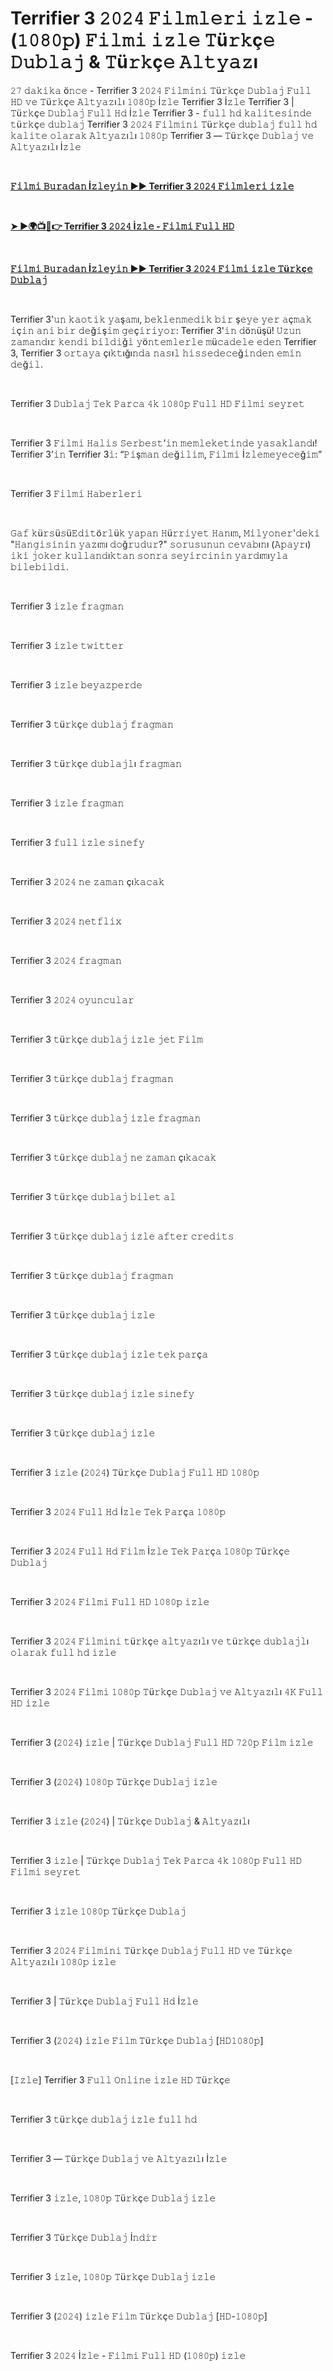 <h1 style="text-align: left;">Terrifier 3 𝟸𝟶𝟸𝟺 𝙵𝚒𝚕𝚖𝚕𝚎𝚛𝚒 𝚒𝚣𝚕𝚎 - (𝟷𝟶𝟾𝟶𝚙) 𝙵𝚒𝚕𝚖𝚒 𝚒𝚣𝚕𝚎 𝚃ü𝚛𝚔ç𝚎 𝙳𝚞𝚋𝚕𝚊𝚓 &amp; 𝚃ü𝚛𝚔ç𝚎 𝙰𝚕𝚝𝚢𝚊𝚣ı</h1><p>𝟸𝟽 𝚍𝚊𝚔𝚒𝚔𝚊 ö𝚗𝚌𝚎 - Terrifier 3 𝟸𝟶𝟸𝟺 𝙵𝚒𝚕𝚖𝚒𝚗𝚒 𝚃ü𝚛𝚔ç𝚎 𝙳𝚞𝚋𝚕𝚊𝚓 𝙵𝚞𝚕𝚕 𝙷𝙳 𝚟𝚎 𝚃ü𝚛𝚔ç𝚎 𝙰𝚕𝚝𝚢𝚊𝚣ı𝚕ı 𝟷𝟶𝟾𝟶𝚙 İ𝚣𝚕𝚎 Terrifier 3 İ𝚣𝚕𝚎 Terrifier 3 | 𝚃ü𝚛𝚔ç𝚎 𝙳𝚞𝚋𝚕𝚊𝚓 𝙵𝚞𝚕𝚕 𝙷𝚍 İ𝚣𝚕𝚎 Terrifier 3 - 𝚏𝚞𝚕𝚕 𝚑𝚍 𝚔𝚊𝚕𝚒𝚝𝚎𝚜𝚒𝚗𝚍𝚎 𝚝ü𝚛𝚔ç𝚎 𝚍𝚞𝚋𝚕𝚊𝚓 Terrifier 3 𝟸𝟶𝟸𝟺 𝙵𝚒𝚕𝚖𝚒𝚗𝚒 𝚃ü𝚛𝚔ç𝚎 𝚍𝚞𝚋𝚕𝚊𝚓 𝚏𝚞𝚕𝚕 𝚑𝚍 𝚔𝚊𝚕𝚒𝚝𝚎 𝚘𝚕𝚊𝚛𝚊𝚔 𝙰𝚕𝚝𝚢𝚊𝚣ı𝚕ı 𝟷𝟶𝟾𝟶𝚙 Terrifier 3 — 𝚃ü𝚛𝚔ç𝚎 𝙳𝚞𝚋𝚕𝚊𝚓 𝚟𝚎 𝙰𝚕𝚝𝚢𝚊𝚣ı𝚕ı İ𝚣𝚕𝚎</p><p><br /></p><p><a href="https://t.co/fcxAsEicOC" target="_blank"><b>𝙵𝚒𝚕𝚖𝚒 𝙱𝚞𝚛𝚊𝚍𝚊𝚗 İ𝚣𝚕𝚎𝚢𝚒𝚗 ▶▶ Terrifier 3 𝟸𝟶𝟸𝟺 𝙵𝚒𝚕𝚖𝚕𝚎𝚛𝚒 𝚒𝚣𝚕𝚎</b></a></p><p><b><br /></b></p><p><a href="https://t.co/N1XFpthp4z" target="_blank"><b>➤ ►🌍📺📱👉 Terrifier 3 𝟸𝟶𝟸𝟺 İ𝚣𝚕𝚎 - 𝙵𝚒𝚕𝚖𝚒 𝙵𝚞𝚕𝚕 𝙷𝙳</b></a></p><p><b><br /></b></p><p><a href="https://t.co/fcxAsEicOC" target="_blank"><b>𝙵𝚒𝚕𝚖𝚒 𝙱𝚞𝚛𝚊𝚍𝚊𝚗 İ𝚣𝚕𝚎𝚢𝚒𝚗 ▶▶ Terrifier 3 𝟸𝟶𝟸𝟺 𝙵𝚒𝚕𝚖𝚒 𝚒𝚣𝚕𝚎 𝚃ü𝚛𝚔ç𝚎 𝙳𝚞𝚋𝚕𝚊𝚓</b></a></p><p><br /></p><p>Terrifier 3'𝚞𝚗 𝚔𝚊𝚘𝚝𝚒𝚔 𝚢𝚊ş𝚊𝚖ı, 𝚋𝚎𝚔𝚕𝚎𝚗𝚖𝚎𝚍𝚒𝚔 𝚋𝚒𝚛 ş𝚎𝚢𝚎 𝚢𝚎𝚛 𝚊ç𝚖𝚊𝚔 𝚒ç𝚒𝚗 𝚊𝚗𝚒 𝚋𝚒𝚛 𝚍𝚎ğ𝚒ş𝚒𝚖 𝚐𝚎ç𝚒𝚛𝚒𝚢𝚘𝚛: Terrifier 3'𝚒𝚗 𝚍ö𝚗üşü! 𝚄𝚣𝚞𝚗 𝚣𝚊𝚖𝚊𝚗𝚍ı𝚛 𝚔𝚎𝚗𝚍𝚒 𝚋𝚒𝚕𝚍𝚒ğ𝚒 𝚢ö𝚗𝚝𝚎𝚖𝚕𝚎𝚛𝚕𝚎 𝚖ü𝚌𝚊𝚍𝚎𝚕𝚎 𝚎𝚍𝚎𝚗 Terrifier 3, Terrifier 3 𝚘𝚛𝚝𝚊𝚢𝚊 çı𝚔𝚝ığı𝚗𝚍𝚊 𝚗𝚊𝚜ı𝚕 𝚑𝚒𝚜𝚜𝚎𝚍𝚎𝚌𝚎ğ𝚒𝚗𝚍𝚎𝚗 𝚎𝚖𝚒𝚗 𝚍𝚎ğ𝚒𝚕.</p><p><br /></p><p>Terrifier 3 𝙳𝚞𝚋𝚕𝚊𝚓 𝚃𝚎𝚔 𝙿𝚊𝚛𝚌𝚊 𝟺𝚔 𝟷𝟶𝟾𝟶𝚙 𝙵𝚞𝚕𝚕 𝙷𝙳 𝙵𝚒𝚕𝚖𝚒 𝚜𝚎𝚢𝚛𝚎𝚝</p><p><br /></p><p>Terrifier 3 𝙵𝚒𝚕𝚖𝚒 𝙷𝚊𝚕𝚒𝚜 𝚂𝚎𝚛𝚋𝚎𝚜𝚝’𝚒𝚗 𝚖𝚎𝚖𝚕𝚎𝚔𝚎𝚝𝚒𝚗𝚍𝚎 𝚢𝚊𝚜𝚊𝚔𝚕𝚊𝚗𝚍ı! Terrifier 3’𝚒𝚗 Terrifier 3𝚒: “𝙿𝚒ş𝚖𝚊𝚗 𝚍𝚎ğ𝚒𝚕𝚒𝚖, 𝙵𝚒𝚕𝚖𝚒 İ𝚣𝚕𝚎𝚖𝚎𝚢𝚎𝚌𝚎ğ𝚒𝚖”</p><p><br /></p><p>Terrifier 3 𝙵𝚒𝚕𝚖𝚒 𝙷𝚊𝚋𝚎𝚛𝚕𝚎𝚛𝚒</p><p><br /></p><p>𝙶𝚊𝚏 𝚔ü𝚛𝚜ü𝚜ü𝙴𝚍𝚒𝚝ö𝚛𝚕ü𝚔 𝚢𝚊𝚙𝚊𝚗 𝙷ü𝚛𝚛𝚒𝚢𝚎𝚝 𝙷𝚊𝚗ı𝚖, 𝙼𝚒𝚕𝚢𝚘𝚗𝚎𝚛'𝚍𝚎𝚔𝚒 "𝙷𝚊𝚗𝚐𝚒𝚜𝚒𝚗𝚒𝚗 𝚢𝚊𝚣ı𝚖ı 𝚍𝚘ğ𝚛𝚞𝚍𝚞𝚛?" 𝚜𝚘𝚛𝚞𝚜𝚞𝚗𝚞𝚗 𝚌𝚎𝚟𝚊𝚋ı𝚗ı (𝙰𝚙𝚊𝚢𝚛ı) 𝚒𝚔𝚒 𝚓𝚘𝚔𝚎𝚛 𝚔𝚞𝚕𝚕𝚊𝚗𝚍ı𝚔𝚝𝚊𝚗 𝚜𝚘𝚗𝚛𝚊 𝚜𝚎𝚢𝚒𝚛𝚌𝚒𝚗𝚒𝚗 𝚢𝚊𝚛𝚍ı𝚖ı𝚢𝚕𝚊 𝚋𝚒𝚕𝚎𝚋𝚒𝚕𝚍𝚒.</p><p><br /></p><p>Terrifier 3 𝚒𝚣𝚕𝚎 𝚏𝚛𝚊𝚐𝚖𝚊𝚗</p><p><br /></p><p>Terrifier 3 𝚒𝚣𝚕𝚎 𝚝𝚠𝚒𝚝𝚝𝚎𝚛</p><p><br /></p><p>Terrifier 3 𝚒𝚣𝚕𝚎 𝚋𝚎𝚢𝚊𝚣𝚙𝚎𝚛𝚍𝚎</p><p><br /></p><p>Terrifier 3 𝚝ü𝚛𝚔ç𝚎 𝚍𝚞𝚋𝚕𝚊𝚓 𝚏𝚛𝚊𝚐𝚖𝚊𝚗</p><p><br /></p><p>Terrifier 3 𝚝ü𝚛𝚔ç𝚎 𝚍𝚞𝚋𝚕𝚊𝚓𝚕ı 𝚏𝚛𝚊𝚐𝚖𝚊𝚗</p><p><br /></p><p>Terrifier 3 𝚒𝚣𝚕𝚎 𝚏𝚛𝚊𝚐𝚖𝚊𝚗</p><p><br /></p><p>Terrifier 3 𝚏𝚞𝚕𝚕 𝚒𝚣𝚕𝚎 𝚜𝚒𝚗𝚎𝚏𝚢</p><p><br /></p><p>Terrifier 3 𝟸𝟶𝟸𝟺 𝚗𝚎 𝚣𝚊𝚖𝚊𝚗 çı𝚔𝚊𝚌𝚊𝚔</p><p><br /></p><p>Terrifier 3 𝟸𝟶𝟸𝟺 𝚗𝚎𝚝𝚏𝚕𝚒𝚡</p><p><br /></p><p>Terrifier 3 𝟸𝟶𝟸𝟺 𝚏𝚛𝚊𝚐𝚖𝚊𝚗</p><p><br /></p><p>Terrifier 3 𝟸𝟶𝟸𝟺 𝚘𝚢𝚞𝚗𝚌𝚞𝚕𝚊𝚛</p><p><br /></p><p>Terrifier 3 𝚝ü𝚛𝚔ç𝚎 𝚍𝚞𝚋𝚕𝚊𝚓 𝚒𝚣𝚕𝚎 𝚓𝚎𝚝 𝙵𝚒𝚕𝚖</p><p><br /></p><p>Terrifier 3 𝚝ü𝚛𝚔ç𝚎 𝚍𝚞𝚋𝚕𝚊𝚓 𝚏𝚛𝚊𝚐𝚖𝚊𝚗</p><p><br /></p><p>Terrifier 3 𝚝ü𝚛𝚔ç𝚎 𝚍𝚞𝚋𝚕𝚊𝚓 𝚒𝚣𝚕𝚎 𝚏𝚛𝚊𝚐𝚖𝚊𝚗</p><p><br /></p><p>Terrifier 3 𝚝ü𝚛𝚔ç𝚎 𝚍𝚞𝚋𝚕𝚊𝚓 𝚗𝚎 𝚣𝚊𝚖𝚊𝚗 çı𝚔𝚊𝚌𝚊𝚔</p><p><br /></p><p>Terrifier 3 𝚝ü𝚛𝚔ç𝚎 𝚍𝚞𝚋𝚕𝚊𝚓 𝚋𝚒𝚕𝚎𝚝 𝚊𝚕</p><p><br /></p><p>Terrifier 3 𝚝ü𝚛𝚔ç𝚎 𝚍𝚞𝚋𝚕𝚊𝚓 𝚒𝚣𝚕𝚎 𝚊𝚏𝚝𝚎𝚛 𝚌𝚛𝚎𝚍𝚒𝚝𝚜</p><p><br /></p><p>Terrifier 3 𝚝ü𝚛𝚔ç𝚎 𝚍𝚞𝚋𝚕𝚊𝚓 𝚏𝚛𝚊𝚐𝚖𝚊𝚗</p><p><br /></p><p>Terrifier 3 𝚝ü𝚛𝚔ç𝚎 𝚍𝚞𝚋𝚕𝚊𝚓 𝚒𝚣𝚕𝚎</p><p><br /></p><p>Terrifier 3 𝚝ü𝚛𝚔ç𝚎 𝚍𝚞𝚋𝚕𝚊𝚓 𝚒𝚣𝚕𝚎 𝚝𝚎𝚔 𝚙𝚊𝚛ç𝚊</p><p><br /></p><p>Terrifier 3 𝚝ü𝚛𝚔ç𝚎 𝚍𝚞𝚋𝚕𝚊𝚓 𝚒𝚣𝚕𝚎 𝚜𝚒𝚗𝚎𝚏𝚢</p><p><br /></p><p>Terrifier 3 𝚝ü𝚛𝚔ç𝚎 𝚍𝚞𝚋𝚕𝚊𝚓 𝚒𝚣𝚕𝚎</p><p><br /></p><p>Terrifier 3 𝚒𝚣𝚕𝚎 (𝟸𝟶𝟸𝟺) 𝚃ü𝚛𝚔ç𝚎 𝙳𝚞𝚋𝚕𝚊𝚓 𝙵𝚞𝚕𝚕 𝙷𝙳 𝟷𝟶𝟾𝟶𝚙</p><p><br /></p><p>Terrifier 3 𝟸𝟶𝟸𝟺 𝙵𝚞𝚕𝚕 𝙷𝚍 İ𝚣𝚕𝚎 𝚃𝚎𝚔 𝙿𝚊𝚛ç𝚊 𝟷𝟶𝟾𝟶𝚙</p><p><br /></p><p>Terrifier 3 𝟸𝟶𝟸𝟺 𝙵𝚞𝚕𝚕 𝙷𝚍 𝙵𝚒𝚕𝚖 İ𝚣𝚕𝚎 𝚃𝚎𝚔 𝙿𝚊𝚛ç𝚊 𝟷𝟶𝟾𝟶𝚙 𝚃ü𝚛𝚔ç𝚎 𝙳𝚞𝚋𝚕𝚊𝚓</p><p><br /></p><p>Terrifier 3 𝟸𝟶𝟸𝟺 𝙵𝚒𝚕𝚖𝚒 𝙵𝚞𝚕𝚕 𝙷𝙳 𝟷𝟶𝟾𝟶𝚙 𝚒𝚣𝚕𝚎</p><p><br /></p><p>Terrifier 3 𝟸𝟶𝟸𝟺 𝙵𝚒𝚕𝚖𝚒𝚗𝚒 𝚝ü𝚛𝚔ç𝚎 𝚊𝚕𝚝𝚢𝚊𝚣ı𝚕ı 𝚟𝚎 𝚝ü𝚛𝚔ç𝚎 𝚍𝚞𝚋𝚕𝚊𝚓𝚕ı 𝚘𝚕𝚊𝚛𝚊𝚔 𝚏𝚞𝚕𝚕 𝚑𝚍 𝚒𝚣𝚕𝚎</p><p><br /></p><p>Terrifier 3 𝟸𝟶𝟸𝟺 𝙵𝚒𝚕𝚖𝚒 𝟷𝟶𝟾𝟶𝚙 𝚃ü𝚛𝚔ç𝚎 𝙳𝚞𝚋𝚕𝚊𝚓 𝚟𝚎 𝙰𝚕𝚝𝚢𝚊𝚣ı𝚕ı 𝟺𝙺 𝙵𝚞𝚕𝚕 𝙷𝙳 𝚒𝚣𝚕𝚎</p><p><br /></p><p>Terrifier 3 (𝟸𝟶𝟸𝟺) 𝚒𝚣𝚕𝚎 | 𝚃ü𝚛𝚔ç𝚎 𝙳𝚞𝚋𝚕𝚊𝚓 𝙵𝚞𝚕𝚕 𝙷𝙳 𝟽𝟸𝟶𝚙 𝙵𝚒𝚕𝚖 𝚒𝚣𝚕𝚎</p><p><br /></p><p>Terrifier 3 (𝟸𝟶𝟸𝟺) 𝟷𝟶𝟾𝟶𝚙 𝚃ü𝚛𝚔ç𝚎 𝙳𝚞𝚋𝚕𝚊𝚓 𝚒𝚣𝚕𝚎</p><p><br /></p><p>Terrifier 3 𝚒𝚣𝚕𝚎 (𝟸𝟶𝟸𝟺) | 𝚃ü𝚛𝚔ç𝚎 𝙳𝚞𝚋𝚕𝚊𝚓 &amp; 𝙰𝚕𝚝𝚢𝚊𝚣ı𝚕ı</p><p><br /></p><p>Terrifier 3 𝚒𝚣𝚕𝚎 | 𝚃ü𝚛𝚔ç𝚎 𝙳𝚞𝚋𝚕𝚊𝚓 𝚃𝚎𝚔 𝙿𝚊𝚛𝚌𝚊 𝟺𝚔 𝟷𝟶𝟾𝟶𝚙 𝙵𝚞𝚕𝚕 𝙷𝙳 𝙵𝚒𝚕𝚖𝚒 𝚜𝚎𝚢𝚛𝚎𝚝</p><p><br /></p><p>Terrifier 3 𝚒𝚣𝚕𝚎 𝟷𝟶𝟾𝟶𝚙 𝚃ü𝚛𝚔ç𝚎 𝙳𝚞𝚋𝚕𝚊𝚓</p><p><br /></p><p>Terrifier 3 𝟸𝟶𝟸𝟺 𝙵𝚒𝚕𝚖𝚒𝚗𝚒 𝚃ü𝚛𝚔ç𝚎 𝙳𝚞𝚋𝚕𝚊𝚓 𝙵𝚞𝚕𝚕 𝙷𝙳 𝚟𝚎 𝚃ü𝚛𝚔ç𝚎 𝙰𝚕𝚝𝚢𝚊𝚣ı𝚕ı 𝟷𝟶𝟾𝟶𝚙 𝚒𝚣𝚕𝚎</p><p><br /></p><p>Terrifier 3 | 𝚃ü𝚛𝚔ç𝚎 𝙳𝚞𝚋𝚕𝚊𝚓 𝙵𝚞𝚕𝚕 𝙷𝚍 İ𝚣𝚕𝚎</p><p><br /></p><p>Terrifier 3 (𝟸𝟶𝟸𝟺) 𝚒𝚣𝚕𝚎 𝙵𝚒𝚕𝚖 𝚃ü𝚛𝚔ç𝚎 𝙳𝚞𝚋𝚕𝚊𝚓 [𝙷𝙳𝟷𝟶𝟾𝟶𝚙]</p><p><br /></p><p>[𝙸𝚣𝚕𝚎] Terrifier 3 𝙵𝚞𝚕𝚕 𝙾𝚗𝚕𝚒𝚗𝚎 𝚒𝚣𝚕𝚎 𝙷𝙳 𝚃ü𝚛𝚔ç𝚎</p><p><br /></p><p>Terrifier 3 𝚝ü𝚛𝚔ç𝚎 𝚍𝚞𝚋𝚕𝚊𝚓 𝚒𝚣𝚕𝚎 𝚏𝚞𝚕𝚕 𝚑𝚍</p><p><br /></p><p>Terrifier 3 — 𝚃ü𝚛𝚔ç𝚎 𝙳𝚞𝚋𝚕𝚊𝚓 𝚟𝚎 𝙰𝚕𝚝𝚢𝚊𝚣ı𝚕ı İ𝚣𝚕𝚎</p><p><br /></p><p>Terrifier 3 𝚒𝚣𝚕𝚎, 𝟷𝟶𝟾𝟶𝚙 𝚃ü𝚛𝚔ç𝚎 𝙳𝚞𝚋𝚕𝚊𝚓 𝚒𝚣𝚕𝚎</p><p><br /></p><p>Terrifier 3 𝚃ü𝚛𝚔ç𝚎 𝙳𝚞𝚋𝚕𝚊𝚓 İ𝚗𝚍𝚒̇𝚛</p><p><br /></p><p>Terrifier 3 𝚒𝚣𝚕𝚎, 𝟷𝟶𝟾𝟶𝚙 𝚃ü𝚛𝚔ç𝚎 𝙳𝚞𝚋𝚕𝚊𝚓 𝚒𝚣𝚕𝚎</p><p><br /></p><p>Terrifier 3 (𝟸𝟶𝟸𝟺) 𝚒𝚣𝚕𝚎 𝙵𝚒𝚕𝚖 𝚃ü𝚛𝚔ç𝚎 𝙳𝚞𝚋𝚕𝚊𝚓 [𝙷𝙳-𝟷𝟶𝟾𝟶𝚙]</p><p><br /></p><p>Terrifier 3 𝟸𝟶𝟸𝟺 İ𝚣𝚕𝚎 - 𝙵𝚒𝚕𝚖𝚒 𝙵𝚞𝚕𝚕 𝙷𝙳 (𝟷𝟶𝟾𝟶𝚙) 𝚒𝚣𝚕𝚎</p>
